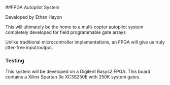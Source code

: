 ##FPGA Autopilot System

Developed by Ethan Hayon

This will ultimately be the home to a multi-copter autopilot system completely developed for field programmable gate arrays

Unlike traditional microcontroller implementations, an FPGA will give us truly jitter-free input/output.

### Testing

This system will be developed on a Digilent Basys2 FPGA. This board contains a Xilinx Spartan 3e XC3S250E with 250K system gates. 

